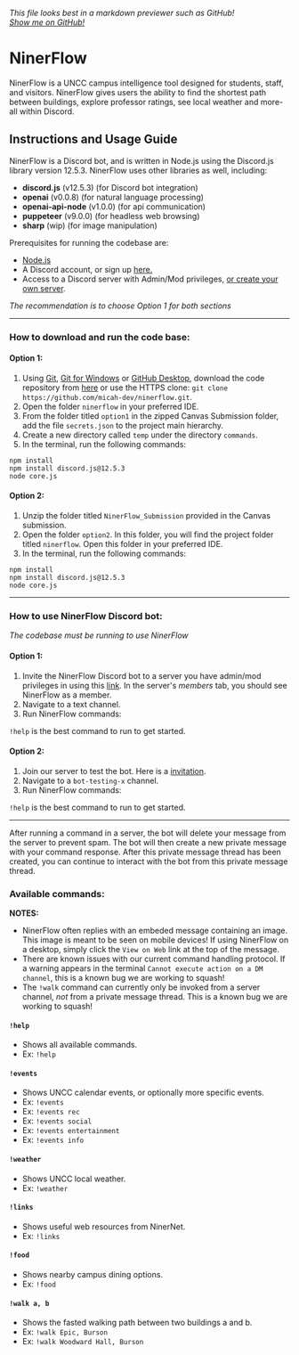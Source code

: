 *This file looks best in a markdown previewer such as GitHub!*  
[*Show me on GitHub!*](https://github.com/micah-dev/ninerflow/blob/main/INSTRUCTIONS.md)  

# NinerFlow

NinerFlow is a UNCC campus intelligence tool designed for students, staff, and visitors. NinerFlow gives users the ability to find the shortest path between buildings, explore professor ratings, see local weather and more- all within Discord.

## Instructions and Usage Guide

NinerFlow is a Discord bot, and is written in Node.js using the Discord.js library version 12.5.3. NinerFlow uses other libraries as well, including:
* **discord.js** (v12.5.3) (for Discord bot integration)
* **openai** (v0.0.8) (for natural language processing)
* **openai-api-node** (v1.0.0) (for api communication)
* **puppeteer** (v9.0.0) (for headless web browsing)
* **sharp** (wip) (for image manipulation)

Prerequisites for running the codebase are:
* [Node.js](https://nodejs.org/en/)
* A Discord account, or sign up [here.](https://discord.com/)
* Access to a Discord server with Admin/Mod privileges, [or create your own server](https://www.howtogeek.com/318890/how-to-set-up-your-own-discord-chat-server/#:~:text=To%20create%20your%20own%20server,a%20Server%E2%80%9D%20on%20the%20left.).

*The recommendation is to choose Option 1 for both sections*
***

### How to download and run the code base:

#### Option 1:
1. Using [Git](https://git-scm.com/downloads), [Git for Windows](https://gitforwindows.org/) or [GitHub Desktop](https://desktop.github.com/), download the code repository from [here](https://github.com/micah-dev/ninerflow) or use the HTTPS clone: `git clone https://github.com/micah-dev/ninerflow.git`.
2. Open the folder `ninerflow` in your preferred IDE.
3. From the folder titled `option1` in the zipped Canvas Submission folder, add the file `secrets.json` to the project main hierarchy.
4. Create a new directory called `temp` under the directory `commands`.
5. In the terminal, run the following commands:

`npm install`  
`npm install discord.js@12.5.3`  
`node core.js`

#### Option 2:
1. Unzip the folder titled `NinerFlow_Submission` provided in the Canvas submission.
2. Open the folder `option2`. In this folder, you will find the project folder titled `ninerflow`. Open this folder in your preferred IDE.
3. In the terminal, run the following commands:

`npm install`  
`npm install discord.js@12.5.3`  
`node core.js`  

***

### How to use NinerFlow Discord bot:

*The codebase must be running to use NinerFlow*

#### Option 1:
1. Invite the NinerFlow Discord bot to a server you have admin/mod privileges in using this [link](https://discord.com/api/oauth2/authorize?client_id=793934516627439656&permissions=534723950672&scope=bot). In the server's *members* tab, you should see NinerFlow as a member.
2. Navigate to a text channel.
3. Run NinerFlow commands:

`!help` is the best command to run to get started.

#### Option 2:
1. Join our server to test the bot. Here is a [invitation](https://discord.gg/jWzBgb9Xt4).
2. Navigate to a `bot-testing-x` channel.
3. Run NinerFlow commands:

`!help` is the best command to run to get started.

***

After running a command in a server, the bot will delete your message from the server to prevent spam. The bot will then create a new private message with your command response. After this private message thread has been created, you can continue to interact with the bot from this private message thread.

### Available commands:

**NOTES:**  
* NinerFlow often replies with an embeded message containing an image. This image is meant to be seen on mobile devices! If using NinerFlow on a desktop, simply click the `View on Web` link at the top of the message.
* There are known issues with our current command handling protocol. If a warning appears in the terminal `Cannot execute action on a DM channel`, this is a known bug we are working to squash!
* The `!walk` command can currently only be invoked from a server channel, *not* from a private message thread. This is a known bug we are working to squash!

#### `!help`
* Shows all available commands.
* Ex: `!help`

#### `!events`
* Shows UNCC calendar events, or optionally more specific events.
* Ex: `!events`
* Ex: `!events rec`
* Ex: `!events social`
* Ex: `!events entertainment`
* Ex: `!events info`

#### `!weather`
* Shows UNCC local weather.
* Ex: `!weather`

#### `!links`
* Shows useful web resources from NinerNet.
* Ex: `!links`

#### `!food`
* Shows nearby campus dining options.
* Ex: `!food`

#### `!walk a, b`
* Shows the fasted walking path between two buildings a and b.
* Ex: `!walk Epic, Burson`
* Ex: `!walk Woodward Hall, Burson`
